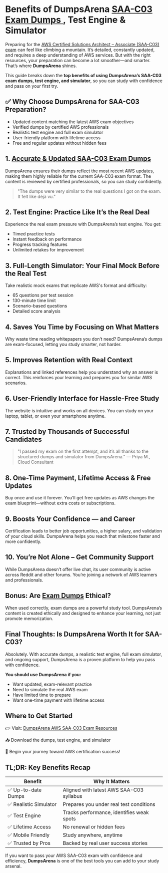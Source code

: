 <meta name="google-site-verification" content="pVUFEQmryuzY8hmyZQx60HcMxxeZcG-EtzUF2w05xzk" />

  <h1>Benefits of DumpsArena <a href="https://dumpsarena.co/aws-dumps/saa-c03/">SAA-C03 Exam Dumps </a> , Test Engine & Simulator</h1>

  <p>Preparing for the <A href="https://dumpsarena.co/aws-dumps/saa-c03/">AWS Certified Solutions Architect – Associate (SAA-C03) exam</a> can feel like climbing a mountain. It’s detailed, constantly updated, and requires a deep understanding of AWS services. But with the right resources, your preparation can become a lot smoother—and smarter. That’s where <strong>DumpsArena</strong> shines.</p>

  <p>This guide breaks down the <strong>top benefits of using DumpsArena’s SAA-C03 exam dumps, test engine, and simulator</strong>, so you can study with confidence and pass on your first try.</p>

  <h2>✅ Why Choose DumpsArena for SAA-C03 Preparation?</h2>
  <ul>
    <li>Updated content matching the latest AWS exam objectives</li>
    <li>Verified dumps by certified AWS professionals</li>
    <li>Realistic test engine and full exam simulator</li>
    <li>User-friendly platform with lifetime access</li>
    <li>Free and regular updates without hidden fees</li>
  </ul>

  <h2>1. <a href="https://dumpsarena.co/aws-dumps/saa-c03/">Accurate & Updated SAA-C03 Exam Dumps</a></h2>
  <p>DumpsArena ensures their dumps reflect the most recent AWS updates, making them highly reliable for the current SAA-C03 exam format. The content is reviewed by certified professionals, so you can study confidently.</p>
  <blockquote>"The dumps were very similar to the real questions I got on the exam. It felt like déjà vu."</blockquote>

  <h2>2. Test Engine: Practice Like It’s the Real Deal</h2>
  <p>Experience the real exam pressure with DumpsArena’s test engine. You get:</p>
  <ul>
    <li>Timed practice tests</li>
    <li>Instant feedback on performance</li>
    <li>Progress tracking features</li>
    <li>Unlimited retakes for improvement</li>
  </ul>

  <h2>3. Full-Length Simulator: Your Final Mock Before the Real Test</h2>
  <p>Take realistic mock exams that replicate AWS's format and difficulty:</p>
  <ul>
    <li>65 questions per test session</li>
    <li>130-minute time limit</li>
    <li>Scenario-based questions</li>
    <li>Detailed score analysis</li>
  </ul>

  <h2>4. Saves You Time by Focusing on What Matters</h2>
  <p>Why waste time reading whitepapers you don’t need? DumpsArena’s dumps are exam-focused, letting you study smarter, not harder.</p>

  <h2>5. Improves Retention with Real Context</h2>
  <p>Explanations and linked references help you understand why an answer is correct. This reinforces your learning and prepares you for similar AWS scenarios.</p>

  <h2>6. User-Friendly Interface for Hassle-Free Study</h2>
  <p>The website is intuitive and works on all devices. You can study on your laptop, tablet, or even your smartphone anytime.</p>

  <h2>7. Trusted by Thousands of Successful Candidates</h2>
  <blockquote>"I passed my exam on the first attempt, and it’s all thanks to the structured dumps and simulator from DumpsArena." — Priya M., Cloud Consultant</blockquote>

  <h2>8. One-Time Payment, Lifetime Access & Free Updates</h2>
  <p>Buy once and use it forever. You’ll get free updates as AWS changes the exam blueprint—without extra costs or subscriptions.</p>

  <h2>9. Boosts Your Confidence — and Career</h2>
  <p>Certification leads to better job opportunities, a higher salary, and validation of your cloud skills. DumpsArena helps you reach that milestone faster and more confidently.</p>

  <h2>10. You’re Not Alone – Get Community Support</h2>
  <p>While DumpsArena doesn’t offer live chat, its user community is active across Reddit and other forums. You’re joining a network of AWS learners and professionals.</p>

  <h2>Bonus: Are <a href="https://dumpsarena.co/"> Exam Dumps</a> Ethical?</h2>
  <p>When used correctly, exam dumps are a powerful study tool. DumpsArena’s content is created ethically and designed to enhance your learning, not just promote memorization.</p>

  <h2>Final Thoughts: Is DumpsArena Worth It for SAA-C03?</h2>
  <p>Absolutely. With accurate dumps, a realistic test engine, full exam simulator, and ongoing support, DumpsArena is a proven platform to help you pass with confidence.</p>

  <p><strong>You should use DumpsArena if you:</strong></p>
  <ul>
    <li>Want updated, exam-relevant practice</li>
    <li>Need to simulate the real AWS exam</li>
    <li>Have limited time to prepare</li>
    <li>Want one-time payment with lifetime access</li>
  </ul>

  <h2>Where to Get Started</h2>
  <p>👉 Visit: <a href="https://dumpsarena.co/aws-dumps/saa-c03/" target="_blank">DumpsArena AWS SAA-C03 Exam Resources</a></p>
  <p>📥 Download the dumps, test engine, and simulator</p>
  <p>🎯 Begin your journey toward AWS certification success!</p>

  <h2>TL;DR: Key Benefits Recap</h2>
  <table>
    <thead>
      <tr>
        <th>Benefit</th>
        <th>Why It Matters</th>
      </tr>
    </thead>
    <tbody>
      <tr>
        <td>✅ Up-to-date Dumps</td>
        <td>Aligned with latest AWS SAA-C03 syllabus</td>
      </tr>
      <tr>
        <td>✅ Realistic Simulator</td>
        <td>Prepares you under real test conditions</td>
      </tr>
      <tr>
        <td>✅ Test Engine</td>
        <td>Tracks performance, identifies weak spots</td>
      </tr>
      <tr>
        <td>✅ Lifetime Access</td>
        <td>No renewal or hidden fees</td>
      </tr>
      <tr>
        <td>✅ Mobile Friendly</td>
        <td>Study anywhere, anytime</td>
      </tr>
      <tr>
        <td>✅ Trusted by Pros</td>
        <td>Backed by real user success stories</td>
      </tr>
    </tbody>
  </table>

  <p>If you want to pass your AWS SAA-C03 exam with confidence and efficiency, <strong>DumpsArena</strong> is one of the best tools you can add to your study arsenal.</p>

</body>
</html>
